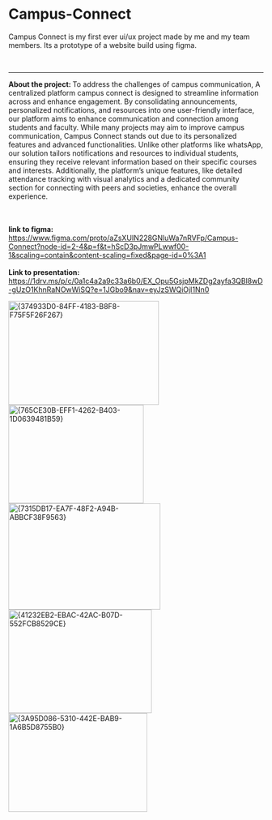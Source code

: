 # Campus-Connect
<p> Campus Connect is my first ever ui/ux project made by me and my team members. Its a prototype of a website build using figma. </p>
<br>
<hr>
<b> About the project: </b> 
To address the challenges of campus communication, 
A centralized platform campus connect is designed to streamline information across and enhance engagement.
By consolidating announcements, personalized notifications, and resources into one user-friendly interface, our platform aims to enhance communication and connection among students and faculty.
While many projects may aim to improve  campus communication, Campus Connect stands out due to its personalized features and advanced functionalities. Unlike other platforms like whatsApp, our solution tailors notifications and resources to individual students, ensuring they receive relevant information based on their specific courses and interests. 
Additionally, the platform’s unique features, like detailed attendance tracking with visual analytics and a dedicated community section for connecting with peers and societies, enhance the overall experience.
<br>
<br>
<br>

<b> link to figma: </b> https://www.figma.com/proto/aZsXUIN228GNluWa7nRVFp/Campus-Connect?node-id=2-4&p=f&t=hScD3pJmwPLwwf00-1&scaling=contain&content-scaling=fixed&page-id=0%3A1
<br>
<br>
<b> Link to presentation: </b> https://1drv.ms/p/c/0a1c4a2a9c33a6b0/EX_Opu5GsjpMkZDg2ayfa3QBl8wD-gUzO1KhnRaNOwWiSQ?e=1JGbo9&nav=eyJzSWQiOjI1Nn0

<img width="297" height="205" alt="{374933D0-84FF-4183-B8F8-F75F5F26F267}" src="https://github.com/user-attachments/assets/45c77a1f-66b2-4296-bbee-6df42341035e" />
<img width="267" height="194" alt="{765CE30B-EFF1-4262-B403-1D0639481B59}" src="https://github.com/user-attachments/assets/dbf92ec4-a478-4405-9d2d-2bbca6470a90" />
<img width="300" height="210" alt="{7315DB17-EA7F-48F2-A94B-ABBCF38F9563}" src="https://github.com/user-attachments/assets/47604d3c-6835-4ff7-9c0a-62120eba0ffd" />
<img width="283" height="204" alt="{41232EB2-EBAC-42AC-B07D-552FCB8529CE}" src="https://github.com/user-attachments/assets/3308427f-f6ff-476d-8359-995cbb762f89" />
<img width="274" height="195" alt="{3A95D086-5310-442E-BAB9-1A6B5D8755B0}" src="https://github.com/user-attachments/assets/cbe62efa-f983-4a70-8555-ecaa6ec3b6a3" />


